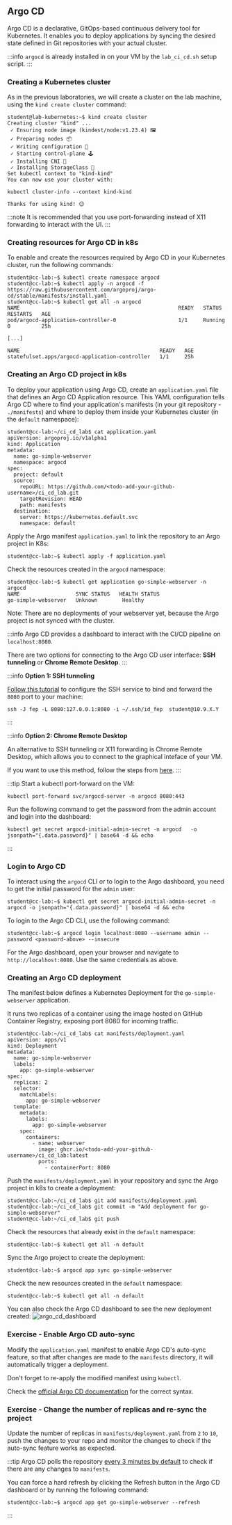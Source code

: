 ## Argo CD

Argo CD is a declarative, GitOps-based continuous delivery tool for Kubernetes. It enables you to deploy applications by syncing the desired state defined in Git repositories with your actual cluster.

:::info
`argocd` is already installed in on your VM by the `lab_ci_cd.sh` setup script.
:::

### Creating a Kubernetes cluster

As in the previous laboratories, we will create a cluster on the lab machine, using the `kind create cluster` command:

```shell-session
student@lab-kubernetes:~$ kind create cluster
Creating cluster "kind" ...
 ✓ Ensuring node image (kindest/node:v1.23.4) 🖼
 ✓ Preparing nodes 📦
 ✓ Writing configuration 📜
 ✓ Starting control-plane 🕹️
 ✓ Installing CNI 🔌
 ✓ Installing StorageClass 💾
Set kubectl context to "kind-kind"
You can now use your cluster with:

kubectl cluster-info --context kind-kind

Thanks for using kind! 😊
```

:::note
It is recommended that you use port-forwarding instead of X11 forwarding to interact with the UI.
:::

### Creating resources for Argo CD in k8s

To enable and create the resources required by Argo CD in your Kubernetes cluster, run the following commands:

```shell-session
student@cc-lab:~$ kubectl create namespace argocd
student@cc-lab:~$ kubectl apply -n argocd -f https://raw.githubusercontent.com/argoproj/argo-cd/stable/manifests/install.yaml
student@cc-lab:~$ kubectl get all -n argocd
NAME                                                   READY   STATUS    RESTARTS   AGE
pod/argocd-application-controller-0                    1/1     Running   0          25h

[...]

NAME                                             READY   AGE
statefulset.apps/argocd-application-controller   1/1     25h
```

### Creating an Argo CD project in k8s

To deploy your application using Argo CD, create an `application.yaml` file that defines an Argo CD Application resource.
This YAML configuration tells Argo CD where to find your application's manifests (in your git repository - `./manifests`) and where to deploy them inside your Kubernetes cluster (in the `default` namespace):

```shell-session
student@cc-lab:~/ci_cd_lab$ cat application.yaml
apiVersion: argoproj.io/v1alpha1
kind: Application
metadata:
  name: go-simple-webserver
  namespace: argocd
spec:
  project: default
  source:
    repoURL: https://github.com/<todo-add-your-github-username>/ci_cd_lab.git
    targetRevision: HEAD
    path: manifests
  destination:
    server: https://kubernetes.default.svc
    namespace: default
```

Apply the Argo manifest `application.yaml` to link the repository to an Argo project in K8s:

```shell-session
student@cc-lab:~$ kubectl apply -f application.yaml
```

Check the resources created in the `argocd` namespace:

```shell-session
student@cc-lab:~$ kubectl get application go-simple-webserver -n argocd
NAME                  SYNC STATUS   HEALTH STATUS
go-simple-webserver   Unknown        Healthy
```

Note: There are no deployments of your webserver yet, because the Argo project is not synced with the cluster.

:::info
Argo CD provides a dashboard to interact with the CI/CD pipeline on `localhost:8080`.

There are two options for connecting to the Argo CD user interface: **SSH tunneling** or **Chrome Remote Desktop**.
:::

:::info
**Option 1: SSH tunneling**

[Follow this tutorial](https://cloud-courses.upb.ro/docs/basic/working_with_openstack/#permanent-ssh-configurations) to configure the SSH service to bind and forward the `8080` port to your machine:

```shell-session
ssh -J fep -L 8080:127.0.0.1:8080 -i ~/.ssh/id_fep  student@10.9.X.Y
```
:::

:::info
**Option 2: Chrome Remote Desktop**

An alternative to SSH tunneling or X11 forwarding is Chrome Remote Desktop, which allows you to connect to the graphical inteface of your VM.

If you want to use this method, follow the steps from [here](https://cloud-courses.upb.ro/docs/basic/crd).
:::

:::tip
Start a kubectl port-forward on the VM:
```shell-session
kubectl port-forward svc/argocd-server -n argocd 8080:443
```

Run the following command to get the password from the admin account and login into the dashboard:
```shell-session
kubectl get secret argocd-initial-admin-secret -n argocd   -o jsonpath="{.data.password}" | base64 -d && echo
```
:::



### Login to Argo CD

To interact using the `argocd` CLI or to login to the Argo dashboard, you need to get the initial password for the `admin` user:

```shell-session
student@cc-lab:~$ kubectl get secret argocd-initial-admin-secret -n argocd -o jsonpath="{.data.password}" | base64 -d && echo
```

To login to the Argo CD CLI, use the following command:

```shell-session
student@cc-lab:~$ argocd login localhost:8080 --username admin --password <password-above> --insecure
```

For the Argo dashboard, open your browser and navigate to `http://localhost:8080`. Use the same credentials as above.

### Creating an Argo CD deployment

The manifest below defines a Kubernetes Deployment for the `go-simple-webserver` application.

It runs two replicas of a container using the image hosted on GitHub Container Registry, exposing port 8080 for incoming traffic.

```shell-session
student@cc-lab:~/ci_cd_lab$ cat manifests/deployment.yaml
apiVersion: apps/v1
kind: Deployment
metadata:
  name: go-simple-webserver
  labels:
    app: go-simple-webserver
spec:
  replicas: 2
  selector:
    matchLabels:
      app: go-simple-webserver
  template:
    metadata:
      labels:
        app: go-simple-webserver
    spec:
      containers:
        - name: webserver
          image: ghcr.io/<todo-add-your-github-username>/ci_cd_lab:latest
          ports:
            - containerPort: 8080
```

Push the `manifests/deployment.yaml` in your repository and sync the Argo project in k8s to create a deployment:

```shell-session
student@cc-lab:~/ci_cd_lab$ git add manifests/deployment.yaml
student@cc-lab:~/ci_cd_lab$ git commit -m "Add deployment for go-simple-webserver"
student@cc-lab:~/ci_cd_lab$ git push
```

Check the resources that already exist in the `default` namespace:
```shell-session
student@cc-lab:~$ kubectl get all -n default
```

Sync the Argo project to create the deployment:
```shell-session
student@cc-lab:~$ argocd app sync go-simple-webserver
```

Check the new resources created in the `default` namespace:
```shell-session
student@cc-lab:~$ kubectl get all -n default
```

You can also check the Argo CD dashboard to see the new deployment created:
![argo_cd_dashboard](argo_cd_dashboard.png)

### Exercise - Enable Argo CD auto-sync

Modify the `application.yaml` manifest to enable Argo CD's auto-sync feature, so that after changes are made to the `manifests` directory, it will automatically trigger a deployment.

Don't forget to re-apply the modified manifest using `kubectl`.

Check the [official Argo CD documentation](https://argo-cd.readthedocs.io/en/stable/user-guide/auto_sync/) for the correct syntax.

### Exercise - Change the number of replicas and re-sync the project

Update the number of replicas in `manifests/deployment.yaml` from `2` to `10`, push the changes to your repo and monitor the changes to check if the auto-sync feature works as expected.

:::tip
Argo CD polls the repository [every 3 minutes by default](https://argo-cd.readthedocs.io/en/stable/user-guide/auto_sync/#automated-sync-semantics) to check if there are any changes to `manifests`.

You can force a hard refresh by clicking the Refresh button in the Argo CD dashboard or by running the following command:
```shell-session
student@cc-lab:~$ argocd app get go-simple-webserver --refresh
```
:::

